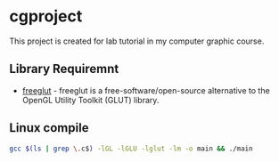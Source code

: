 # cgproject

This project is created for lab tutorial in my computer graphic course.
## Library Requiremnt
- [freeglut](http://freeglut.sourceforge.net/) - freeglut is a free-software/open-source alternative to the OpenGL Utility Toolkit (GLUT) library.

## Linux compile
```sh
gcc $(ls | grep \.c$) -lGL -lGLU -lglut -lm -o main && ./main
```
